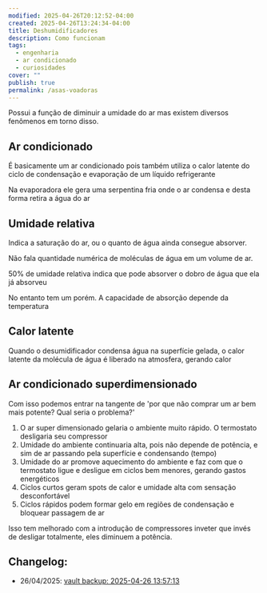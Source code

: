 ```yaml
---
modified: 2025-04-26T20:12:52-04:00
created: 2025-04-26T13:24:34-04:00
title: Deshumidificadores
description: Como funcionam
tags:
  - engenharia
  - ar condicionado
  - curiosidades
cover: ""
publish: true
permalink: /asas-voadoras
---
```


Possui a função de diminuir a umidade do ar mas existem diversos fenômenos em torno disso.
## Ar condicionado

É basicamente um ar condicionado pois também utiliza o calor latente do ciclo de condensação e evaporação de um líquido refrigerante

Na evaporadora ele gera uma serpentina fria onde o ar condensa e desta forma retira a água do ar

## Umidade relativa

Indica a saturação do ar, ou o quanto de água ainda consegue absorver.

Não fala quantidade numérica de moléculas de água em um volume de ar. 

50% de umidade relativa indica que pode absorver o dobro de água que ela já absorveu

No entanto tem um porém. A capacidade de absorção depende da temperatura

## Calor latente

Quando o desumidificador condensa água na superfície gelada, o calor latente da molécula de água é liberado na atmosfera, gerando calor

## Ar condicionado superdimensionado

Com isso podemos entrar na tangente de 'por que não comprar um ar bem mais potente? Qual seria o problema?'

1. O ar super dimensionado gelaria o ambiente muito rápido. O termostato desligaria seu compressor
2. Umidade do ambiente continuaria alta, pois não depende de potência, e sim de ar passando pela superfície e condensando (tempo)
3. Umidade do ar promove aquecimento do ambiente e faz com que o termostato ligue e desligue em ciclos bem menores, gerando gastos energéticos
4. Ciclos curtos geram spots de calor e umidade alta com sensação desconfortável
5. Ciclos rápidos podem formar gelo em regiões de condensação e bloquear passagem de ar

Isso tem melhorado com a introdução de compressores inveter que invés de desligar totalmente, eles diminuem a potência.
## Changelog:
 - 26/04/2025: [vault backup: 2025-04-26 13:57:13](https://github.com/bolokoz/yurio/commit/1a45790627ec9b0a2e87aec3fa64533de013850c)
